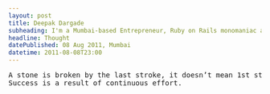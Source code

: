```yaml
---
layout: post
title: Deepak Dargade
subheading: I'm a Mumbai-based Entrepreneur, Ruby on Rails monomaniac and Food enthusiast.
headline: Thought
datePublished: 08 Aug 2011, Mumbai
datetime: 2011-08-08T23:00
---
```


<pre>
A stone is broken by the last stroke, it doesn’t mean 1st stroke was useless.
Success is a result of continuous effort.
</pre>